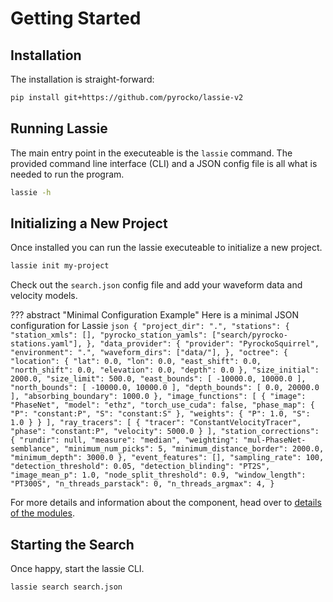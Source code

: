 # Getting Started

## Installation

The installation is straight-forward:

```sh title="From GitHub"
pip install git+https://github.com/pyrocko/lassie-v2
```

## Running Lassie

The main entry point in the executeable is the `lassie` command. The provided command line interface (CLI) and a JSON config file is all what is needed to run the program.

```bash exec='on' result='ansi' source='above'
lassie -h
```

## Initializing a New Project

Once installed you can run the lassie executeable to initialize a new project.

```sh title="Initialize new Project"
lassie init my-project
```

Check out the `search.json` config file and add your waveform data and velocity models.

??? abstract "Minimal Configuration Example"
    Here is a minimal JSON configuration for Lassie
    ```json
    {
    "project_dir": ".",
    "stations": {
        "station_xmls": [],
        "pyrocko_station_yamls": ["search/pyrocko-stations.yaml"],
    },
    "data_provider": {
        "provider": "PyrockoSquirrel",
        "environment": ".",
        "waveform_dirs": ["data/"],
    },
    "octree": {
        "location": {
        "lat": 0.0,
        "lon": 0.0,
        "east_shift": 0.0,
        "north_shift": 0.0,
        "elevation": 0.0,
        "depth": 0.0
        },
        "size_initial": 2000.0,
        "size_limit": 500.0,
        "east_bounds": [
        -10000.0,
        10000.0
        ],
        "north_bounds": [
        -10000.0,
        10000.0
        ],
        "depth_bounds": [
        0.0,
        20000.0
        ],
        "absorbing_boundary": 1000.0
    },
    "image_functions": [
        {
        "image": "PhaseNet",
        "model": "ethz",
        "torch_use_cuda": false,
        "phase_map": {
            "P": "constant:P",
            "S": "constant:S"
        },
        "weights": {
            "P": 1.0,
            "S": 1.0
        }
        }
    ],
    "ray_tracers": [
        {
        "tracer": "ConstantVelocityTracer",
        "phase": "constant:P",
        "velocity": 5000.0
        }
    ],
    "station_corrections": {
        "rundir": null,
        "measure": "median",
        "weighting": "mul-PhaseNet-semblance",
        "minimum_num_picks": 5,
        "minimum_distance_border": 2000.0,
        "minimum_depth": 3000.0
    },
    "event_features": [],
    "sampling_rate": 100,
    "detection_threshold": 0.05,
    "detection_blinding": "PT2S",
    "image_mean_p": 1.0,
    "node_split_threshold": 0.9,
    "window_length": "PT300S",
    "n_threads_parstack": 0,
    "n_threads_argmax": 4,
    }
    ```

For more details and information about the component, head over to [details of the modules](components/seismic_data.md).

## Starting the Search

Once happy, start the lassie CLI.

```sh title="Start earthquake detection"
lassie search search.json
```
